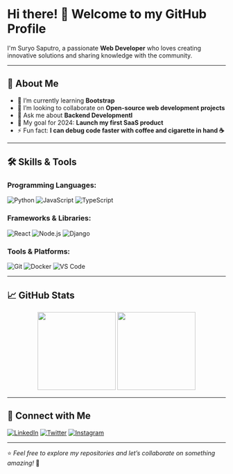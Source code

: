 # Hi there! 👋 Welcome to my GitHub Profile

I'm Suryo Saputro, a passionate **Web Developer** who loves creating innovative solutions and sharing knowledge with the community.

---

## 🚀 About Me

- 🌱 I’m currently learning **Bootstrap**  
- 👯 I’m looking to collaborate on **Open-source web development projects**  
- 💬 Ask me about **Backend Developmentl**  
- 🎯 My goal for 2024: **Launch my first SaaS product**  
- ⚡ Fun fact: **I can debug code faster with coffee and cigarette in hand ☕**

---

## 🛠️ Skills & Tools

### Programming Languages:
![Python](https://img.shields.io/badge/-Python-3776AB?style=for-the-badge&logo=python&logoColor=white)
![JavaScript](https://img.shields.io/badge/-JavaScript-F7DF1E?style=for-the-badge&logo=javascript&logoColor=black)
![TypeScript](https://img.shields.io/badge/-TypeScript-007ACC?style=for-the-badge&logo=typescript&logoColor=white)

### Frameworks & Libraries:
![React](https://img.shields.io/badge/-React-61DAFB?style=for-the-badge&logo=react&logoColor=black)
![Node.js](https://img.shields.io/badge/-Node.js-339933?style=for-the-badge&logo=node.js&logoColor=white)
![Django](https://img.shields.io/badge/-Django-092E20?style=for-the-badge&logo=django&logoColor=white)

### Tools & Platforms:
![Git](https://img.shields.io/badge/-Git-F05032?style=for-the-badge&logo=git&logoColor=white)
![Docker](https://img.shields.io/badge/-Docker-2496ED?style=for-the-badge&logo=docker&logoColor=white)
![VS Code](https://img.shields.io/badge/-VS%20Code-0078D4?style=for-the-badge&logo=visual-studio-code&logoColor=white)

---

## 📈 GitHub Stats

<div align="center">
  <img height="180em" src="https://github-readme-stats.vercel.app/api?username=SuryoJs&show_icons=true&theme=radical&include_all_commits=true&count_private=true"/>
  <img height="180em" src="https://github-readme-stats.vercel.app/api/top-langs/?username=SuryoJs&layout=compact&langs_count=7&theme=radical"/>
</div>

---

## 🔗 Connect with Me
[![LinkedIn](https://img.shields.io/badge/-LinkedIn-0A66C2?style=for-the-badge&logo=linkedin&logoColor=white)](https://www.linkedin.com/in/suryo-saputro)
[![Twitter](https://img.shields.io/badge/-Twitter-1DA1F2?style=for-the-badge&logo=twitter&logoColor=white)](https://x.com/suryos265?t=zLfzt21w_fwQ9XJ2eBcQFw&s=09)
[![Instagram](https://img.shields.io/badge/-Instagram-FD1D1D?style=for-the-badge&logo=instagram&logoColor=white)](https://www.instagram.com/www39.srysptr.go.blok)

---

⭐️ *Feel free to explore my repositories and let’s collaborate on something amazing!* 🌟
